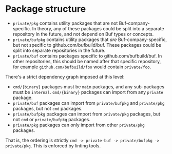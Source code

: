 # Package structure

- `private/pkg` contains utility packages that are not Buf-company-specific. In theory, any of these packages could be split into a separate repository in the future, and not depend on Buf types or concepts.
- `private/bufpkg` contains utility packages that *are* Buf-company-specific, but not specific to github.com/bufbuild/buf. These packages could be split into separate repositories in the future.
- `private/buf` contains packages specific to github.com/bufbuild/buf. In other repositories, this should be named after that specific repository, for example `github.com/bufbuild/foo` would contain `private/foo`.

There's a strict dependency graph imposed at this level:

- `cmd/{binary}` packages must be `main` packages, and any sub-packages must be `internal`. `cmd/{binary}` packages can import from any `private` package.
- `private/buf` packages can import from `private/bufpkg` and `private/pkg` packages, but not `cmd` packages.
- `private/bufpkg` packages can import from `private/pkg` packages, but not `cmd` or `private/bufpkg` packages.
- `private/pkg` packages can only import from other `private/pkg` packages.

That is, the ordering is strictly `cmd -> private-buf -> private/bufpkg -> private/pkg`. This is enforced by linting tools.
